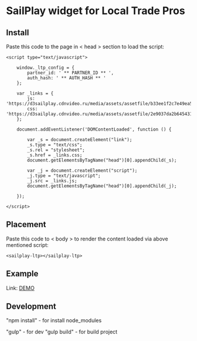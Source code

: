 # SailPlay widget for Local Trade Pros

## Install
Paste this code to the page in < head > section to load the script:

    <script type="text/javascript">

        window._ltp_config = {
            partner_id: ' ** PARTNER_ID ** ',
            auth_hash: ' ** AUTH_HASH ** '
        };

        var _links = {
            js: 'https://d3sailplay.cdnvideo.ru/media/assets/assetfile/b33ee1f2c7e49ea5d691343c30ec5852.js',
            css: 'https://d3sailplay.cdnvideo.ru/media/assets/assetfile/2e9037da2b6454315159b163a2500e50.css'
        };

        document.addEventListener('DOMContentLoaded', function () {

            var _s = document.createElement("link");
            _s.type = "text/css";
            _s.rel = "stylesheet";
            _s.href = _links.css;
            document.getElementsByTagName("head")[0].appendChild(_s);

            var _j = document.createElement("script");
            _j.type = "text/javascript";
            _j.src = _links.js;
            document.getElementsByTagName("head")[0].appendChild(_j);

        });

    </script>


## Placement
Paste this code to < body > to render the content loaded via above mentioned script:
   
    <sailplay-ltp></sailplay-ltp>

## Example

Link: [DEMO](http://test.dev4you.info/ltp/ "Demo")

## Development

"npm install" - for install node_modules

"gulp" - for dev
"gulp build" - for build project